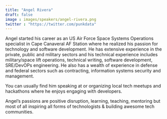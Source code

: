 ```yaml
---
title: "Angel Rivera"
draft: false
image : images/speakers/angel-rivera.png
twitter : "https://twitter.com/punkdata"
---
```


Angel started his career as an US Air Force Space Systems Operations specialist in Cape Canaveral AF Station where he realized his passion for technology and software development. He has extensive experience in the private, public and military sectors and his technical experience includes military/space lift operations, technical writing, software development, SRE/DevOPs engineering. He also has a wealth of experience in defense and federal sectors such as contracting, information systems security and management.

You can usually find him speaking at or organizing local tech meetups and hackathons where he enjoys engaging with developers.

Angel’s passions are positive disruption, learning, teaching, mentoring but most of all inspiring all forms of technologists & building awesome tech communities.

